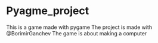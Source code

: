 # Pyagme_project
This is a game made with pygame
The project is made with @BorimirGanchev
The game is about making a computer
